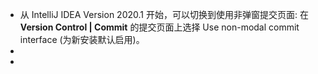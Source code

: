 - 从 IntelliJ IDEA Version 2020.1 开始，可以切换到使用非弹窗提交页面: 在 **Version Control | Commit** 的提交页面上选择 Use non-modal commit interface (为新安装默认启用)。
-
-